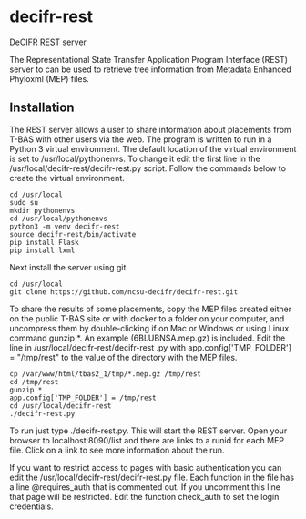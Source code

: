 # decifr-rest
DeCIFR REST server

The Representational State Transfer Application Program Interface (REST) server to can be used to retrieve tree information from Metadata  Enhanced Phyloxml (MEP) files.

## Installation

The REST server allows a user to share information about placements from T-BAS with other users via the web. The program is written to run in a Python 3 virtual environment. The default location of the virtual environment is set to /usr/local/pythonenvs. To change it edit the first line in the /usr/local/decifr-rest/decifr-rest.py script. Follow the commands below to create the virtual environment.

```
cd /usr/local
sudo su
mkdir pythonenvs
cd /usr/local/pythonenvs
python3 -m venv decifr-rest
source decifr-rest/bin/activate
pip install Flask
pip install lxml
```

Next install the server using git.

```
cd /usr/local
git clone https://github.com/ncsu-decifr/decifr-rest.git
```

To share the results of some placements, copy the MEP files created either on the public T-BAS site or with docker to a folder on your computer, and uncompress them by double-clicking if on Mac or Windows or using Linux command gunzip *. An example (6BLUBNSA.mep.gz) is included. Edit the line in /usr/local/decifr-rest/decifr-rest .py with app.config['TMP_FOLDER'] = "/tmp/rest" to the value of the directory with the MEP files.

```
cp /var/www/html/tbas2_1/tmp/*.mep.gz /tmp/rest
cd /tmp/rest
gunzip *
app.config['TMP_FOLDER'] = /tmp/rest
cd /usr/local/decifr-rest
./decifr-rest.py

```

To run just type ./decifr-rest.py. This will start the REST server. Open your browser to localhost:8090/list and there are links to a runid for each MEP file. Click on a link to see more information about the run.

If you want to restrict access to pages with basic authentication you can edit the /usr/local/decifr-rest/decifr-rest.py file. Each function in the file has a line @requires_auth that is commented out. If you uncomment this line that page will be restricted. Edit the function check_auth to set the login credentials.



